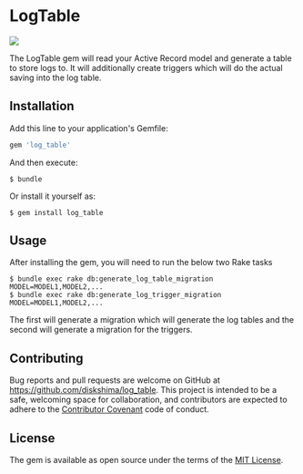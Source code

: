 # LogTable

[<img src="https://secure.travis-ci.org/diskshima/log_table.png?branch=master" />](http://travis-ci.org/diskshima/log_table)

The LogTable gem will read your Active Record model and generate a  table to store logs to.
It will additionally create triggers which will do the actual saving into the log table.

## Installation

Add this line to your application's Gemfile:

```ruby
gem 'log_table'
```

And then execute:

    $ bundle

Or install it yourself as:

    $ gem install log_table

## Usage

After installing the gem, you will need to run the below two Rake tasks

    $ bundle exec rake db:generate_log_table_migration MODEL=MODEL1,MODEL2,...
    $ bundle exec rake db:generate_log_trigger_migration MODEL=MODEL1,MODEL2,...

The first will generate a migration which will generate the log tables and the second will generate a migration for the triggers.

## Contributing

Bug reports and pull requests are welcome on GitHub at https://github.com/diskshima/log_table. This project is intended to be a safe, welcoming space for collaboration, and contributors are expected to adhere to the [Contributor Covenant](contributor-covenant.org) code of conduct.


## License

The gem is available as open source under the terms of the [MIT License](http://opensource.org/licenses/MIT).
